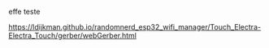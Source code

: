 effe teste

https://ldijkman.github.io/randomnerd_esp32_wifi_manager/Touch_Electra-Electra_Touch/gerber/webGerber.html
